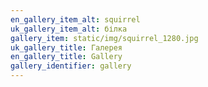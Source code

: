 ```yaml
---
en_gallery_item_alt: squirrel
uk_gallery_item_alt: білка
gallery_item: static/img/squirrel_1280.jpg
uk_gallery_title: Галерея
en_gallery_title: Gallery
gallery_identifier: gallery
---
```

